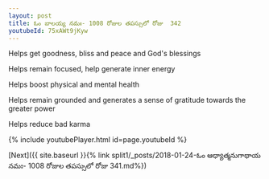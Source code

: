 ```yaml
---
layout: post
title: ఓం బాలయ్య నమః- 1008 రోజుల తపస్సులో రోజు  342
youtubeId: 75xAWt9jKyw
---
```

 
 
Helps get goodness, bliss and peace and God's blessings
 
Helps remain focused, help generate inner energy 
 
Helps boost physical and mental health 
 
Helps remain grounded and generates a sense of gratitude towards the greater power 
 
Helps reduce bad karma
 
 
 
 


{% include youtubePlayer.html id=page.youtubeId %}
 
[Next]({{ site.baseurl }}{% link  split1/_posts/2018-01-24-ఓం ఆధ్యాత్మనుగాథాయ నమః- 1008 రోజుల తపస్సులో రోజు  341.md%})
 
